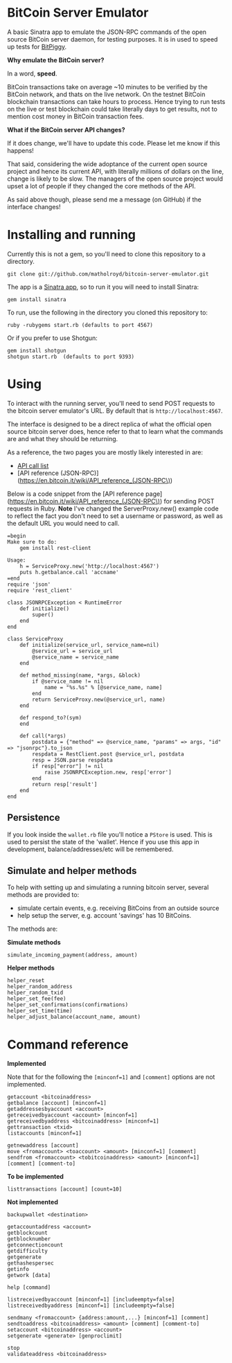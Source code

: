 # BitCoin Server Emulator

A basic Sinatra app to emulate the JSON-RPC commands of the open source BitCoin server daemon, for testing purposes.  It is in used to speed up tests for [BitPiggy](http://bitpiggy.com).

**Why emulate the BitCoin server?**

In a word, **speed**. 

BitCoin transactions take on average ~10 minutes to be verified by the BitCoin network, and thats on the live network. On the testnet BitCoin blockchain transactions can take hours to process. Hence trying to run tests on the live or test blockchain could take literally days to get results, not to mention cost money in BitCoin transaction fees.

**What if the BitCoin server API changes?**

If it does change, we'll have to update this code. Please let me know if this happens!

That said, considering the wide adoptance of the current open source project and hence its current API, with literally millions of dollars on the line, change is likely to be slow. The managers of the open source project would upset a lot of people if they changed the core methods of the API.  

As said above though, please send me a message (on GitHub) if the interface changes! 

# Installing and running

Currently this is not a gem, so you'll need to clone this repository to a directory.

    git clone git://github.com/matholroyd/bitcoin-server-emulator.git
    
The app is a [Sinatra app](http://sinatrarb.com), so to run it you will need to install Sinatra:
    
    gem install sinatra

To run, use the following in the directory you cloned this repository to:

    ruby -rubygems start.rb (defaults to port 4567)

Or if you prefer to use Shotgun:

    gem install shotgun
    shotgun start.rb  (defaults to port 9393)
    
# Using

To interact with the running server, you'll need to send POST requests to the bitcoin server emulator's URL.  By default that is `http://localhost:4567`.  

The interface is designed to be a direct replica of what the official open source bitcoin server does, hence refer to that to learn what the commands are and what they should be returning.  

As a reference, the two pages you are mostly likely interested in are:

* [API call list](https://en.bitcoin.it/wiki/Original_Bitcoin_client/API_Calls_list)
* [API reference (JSON-RPC)](https://en.bitcoin.it/wiki/API_reference_(JSON-RPC\))

Below is a code snippet from the [API reference page](https://en.bitcoin.it/wiki/API_reference_(JSON-RPC\)) for sending POST requests in Ruby. **Note** I've changed the ServerProxy.new() example code to reflect the fact you don't need to set a username or password, as well as the default URL you would need to call.

    =begin
    Make sure to do:
        gem install rest-client
 
    Usage:
        h = ServiceProxy.new('http://localhost:4567')
        puts h.getbalance.call 'accname'
    =end
    require 'json'
    require 'rest_client'
 
    class JSONRPCException < RuntimeError
        def initialize()
            super()
        end
    end
 
    class ServiceProxy
        def initialize(service_url, service_name=nil)
            @service_url = service_url
            @service_name = service_name
        end
 
        def method_missing(name, *args, &block)
            if @service_name != nil
                name = "%s.%s" % [@service_name, name]
            end
            return ServiceProxy.new(@service_url, name)
        end
 
        def respond_to?(sym)
        end
 
        def call(*args)
            postdata = {"method" => @service_name, "params" => args, "id" => "jsonrpc"}.to_json
            respdata = RestClient.post @service_url, postdata
            resp = JSON.parse respdata
            if resp["error"] != nil
                raise JSONRPCException.new, resp['error']
            end
            return resp['result']
        end
    end
    
## Persistence

If you look inside the `wallet.rb` file you'll notice a `PStore` is used. This is used to persist the state of the 'wallet'. Hence if you use this app in development, balance/addresses/etc will be remembered.

## Simulate and helper methods

To help with setting up and simulating a running bitcoin server, several methods are provided to:

* simulate certain events, e.g. receiving BitCoins from an outside source
* help setup the server, e.g. account 'savings' has 10 BitCoins.  

The methods are:

**Simulate methods**

    simulate_incoming_payment(address, amount)

**Helper methods**

    helper_reset
    helper_random_address
    helper_random_txid
    helper_set_fee(fee)
    helper_set_confirmations(confirmations)
    helper_set_time(time)
    helper_adjust_balance(account_name, amount)

# Command reference

**Implemented**

Note that for the following the `[minconf=1]` and `[comment]` options are not implemented.

    getaccount <bitcoinaddress>
    getbalance [account] [minconf=1]
    getaddressesbyaccount <account>
    getreceivedbyaccount <account> [minconf=1]
    getreceivedbyaddress <bitcoinaddress> [minconf=1]
    gettransaction <txid>
    listaccounts [minconf=1]

    getnewaddress [account]
    move <fromaccount> <toaccount> <amount> [minconf=1] [comment]
    sendfrom <fromaccount> <tobitcoinaddress> <amount> [minconf=1] [comment] [comment-to]

**To be implemented**

    listtransactions [account] [count=10]

**Not implemented**

    backupwallet <destination>

    getaccountaddress <account>
    getblockcount
    getblocknumber
    getconnectioncount
    getdifficulty
    getgenerate
    gethashespersec
    getinfo
    getwork [data]

    help [command]

    listreceivedbyaccount [minconf=1] [includeempty=false]
    listreceivedbyaddress [minconf=1] [includeempty=false]

    sendmany <fromaccount> {address:amount,...} [minconf=1] [comment]
    sendtoaddress <bitcoinaddress> <amount> [comment] [comment-to]
    setaccount <bitcoinaddress> <account>
    setgenerate <generate> [genproclimit]

    stop
    validateaddress <bitcoinaddress>

